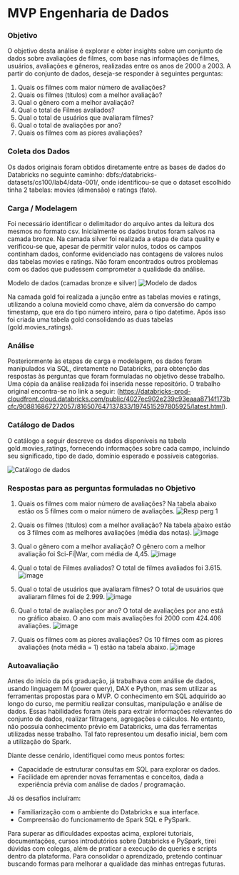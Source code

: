 # MVP Engenharia de Dados

### Objetivo
O objetivo desta análise é explorar e obter insights sobre um conjunto de dados sobre avaliações de filmes, com base nas informações de filmes, usuários, avaliações e gêneros, realizadas entre os anos de 2000 a 2003. 
A partir do conjunto de dados, deseja-se responder à seguintes perguntas:
1. Quais os filmes com maior número de avaliações?
2. Quais os filmes (títulos) com a melhor avaliação?
3. Qual o gênero com a melhor avaliação?
4. Qual o total de Filmes avaliados?
5. Qual o total de usuários que avaliaram filmes?
6. Qual o total de avaliações por ano?
7.  Quais os filmes com as piores avaliações?

### Coleta dos Dados
Os dados originais foram obtidos diretamente entre as bases de dados do Databricks no seguinte caminho: dbfs:/databricks-datasets/cs100/lab4/data-001/, onde identificou-se que o dataset escolhido tinha 2 tabelas: movies (dimensão) e ratings (fato).

### Carga / Modelagem
Foi necessário identificar o delimitador do arquivo antes da leitura dos mesmos no formato csv. Inicialmente os dados brutos foram salvos na camada bronze. Na camada silver foi realizada a etapa de data quality e verificou-se que, apesar de permitir valor nulos, todos os campos continham dados, conforme evidenciado nas contagens de valores nulos das tabelas movies e ratings. Não foram encontrados outros problemas com os dados que pudessem comprometer a qualidade da análise. 

Modelo de dados (camadas bronze e silver)
![Modelo de dados](https://github.com/user-attachments/assets/33939785-ad83-42aa-8c9b-7ef357ee2523)


Na camada gold foi realizada a junção entre as tabelas movies e ratings, utilizando a coluna movieId como chave, além da conversão do campo timestamp, que era do tipo número inteiro, para o tipo datetime. Após isso foi criada uma tabela gold consolidando as duas tabelas (gold.movies_ratings).

### Análise
Posteriormente às etapas de carga e modelagem, os dados foram manipulados via SQL, diretamente no Databricks, para obtenção das respostas às perguntas que foram formuladas no objetivo desse trabalho.
Uma cópia da análise realizada foi inserida nesse repositório.
O trabalho original encontra-se no link a seguir: 
(https://databricks-prod-cloudfront.cloud.databricks.com/public/4027ec902e239c93eaaa8714f173bcfc/908816867272057/816507647137833/1974515297805925/latest.html).

### Catálogo de Dados
O catálogo a seguir descreve os dados disponíveis na tabela gold.movies_ratings, fornecendo informações sobre cada campo, incluindo seu significado, tipo de dado, domínio esperado e possíveis categorias.

![Catálogo de dados](https://github.com/user-attachments/assets/11f830f0-90d1-4a79-a6cc-8a8cc02fc690)

### Respostas para as perguntas formuladas no Objetivo

1. Quais os filmes com maior número de avaliações?
Na tabela abaixo estão os 5 filmes com o maior número de avaliações.
![Resp  perg  1](https://github.com/user-attachments/assets/a165d6df-df8e-4124-92e5-2e33583410de)
 
2. Quais os filmes (títulos) com a melhor avaliação?
Na tabela abaixo estão os 3 filmes com as melhores avaliações (média das notas).
![image](https://github.com/user-attachments/assets/565c5374-e0b5-49c5-85fd-90f53a5bb716)

3. Qual o gênero com a melhor avaliação?
O gênero com a melhor avaliação foi Sci-Fi|War, com média de 4,45.
![image](https://github.com/user-attachments/assets/70446652-cd87-48f9-87f8-593351824a92)

4. Qual o total de Filmes avaliados?
O total de filmes avaliados foi 3.615.
![image](https://github.com/user-attachments/assets/5a95366a-269d-43e4-8c1c-542be05029b0)
 
5. Qual o total de usuários que avaliaram filmes?
O total de usuários que avaliaram filmes foi de 2.999.
![image](https://github.com/user-attachments/assets/7ad44b12-c44d-400a-a16b-b3731fdc644b)

7. Qual o total de avaliações por ano?
O total de avaliações por ano está no gráfico abaixo. O ano com mais avaliações foi 2000 com 424.406 avaliações.
![image](https://github.com/user-attachments/assets/a27edefd-53fd-425b-8b7c-f74b210b2267)

9.  Quais os filmes com as piores avaliações?
Os 10 filmes com as piores avaliações (nota média = 1) estão na tabela abaixo.
![image](https://github.com/user-attachments/assets/3d70b2c4-8491-462c-b01c-1beef178f887)

### Autoavaliação
Antes do início da pós graduação, já trabalhava com análise de dados, usando linguagem M (power query), DAX e Python, mas sem utilizar as ferramentas propostas para o MVP. 
O conhecimento em SQL adquirido ao longo do curso, me permitiu realizar consultas, manipulação e análise de dados. 
Essas habilidades foram úteis para extrair informações relevantes do conjunto de dados, realizar filtragens, agregações e cálculos.
No entanto, não possuia conhecimento prévio em Databricks, uma das ferramentas utilizadas nesse trabalho. Tal fato representou um desafio inicial, bem com a utilização do Spark.

Diante desse cenário, identifiquei como meus pontos fortes:
- Capacidade de estruturar consultas em SQL para explorar os dados.
- Facilidade em aprender novas ferramentas e conceitos, dada a experiência prévia com análise de dados / programação.

Já os desafios incluíram:
- Familiarização com o ambiente do Databricks e sua interface.
- Compreensão do funcionamento de Spark SQL e PySpark.

Para superar as dificuldades expostas acima, explorei tutoriais, documentações, cursos introdutórios sobre Databricks e PySpark, tirei dúvidas com colegas, além de praticar a execução de queries e scripts dentro da plataforma.
Para consolidar o aprendizado, pretendo continuar buscando formas para melhorar a qualidade das minhas entregas futuras.

